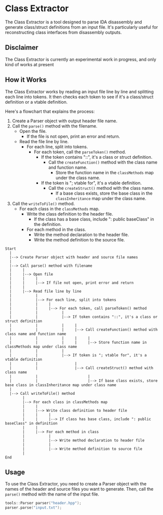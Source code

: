 Class Extractor
===============

The Class Extractor is a tool designed to parse IDA disassembly and generate class/struct definitions from an input file. It's particularly useful for reconstructing class interfaces from disassembly outputs.

Disclaimer
----------

The Class Extractor is currently an experimental work in progress, and only kind of works at present

How it Works
------------

The Class Extractor works by reading an input file line by line and splitting each line into tokens. It then checks each token to see if it's a class/struct definition or a vtable definition.

Here's a flowchart that explains the process:

1. Create a Parser object with output header file name.
2. Call the `parse()` method with the filename.
    - Open the file.
        - If the file is not open, print an error and return.
    - Read the file line by line.
        - For each line, split into tokens.
            - For each token, call the `parseToken()` method.
                - If the token contains "::", it's a class or struct definition.
                    - Call the `createFunction()` method with the class name and function name.
                        - Store the function name in the `classMethods` map under the class name.
                - If the token is "; vtable for", it's a vtable definition.
                    - Call the `createStruct()` method with the class name.
                        - If a base class exists, store the base class in the `classInheritance` map under the class name.
3. Call the `writeToFile()` method.
    - For each class in the `classMethods` map.
        - Write the class definition to the header file.
            - If the class has a base class, include ": public baseClass" in the definition.
        - For each method in the class.
            - Write the method declaration to the header file.
            - Write the method definition to the source file.

```
Start
  |
  |--> Create Parser object with header and source file names
  |
  |--> Call parse() method with filename
  |     |
  |     |--> Open file
  |     |     |
  |     |     |--> If file not open, print error and return
  |     |
  |     |--> Read file line by line
  |           |
  |           |--> For each line, split into tokens
  |           |     |
  |           |     |--> For each token, call parseToken() method
  |           |           |
  |           |           |--> If token contains "::", it's a class or struct definition
  |           |           |     |
  |           |           |     |--> Call createFunction() method with class name and function name
  |           |           |     |     |
  |           |           |     |     |--> Store function name in classMethods map under class name
  |           |           |
  |           |           |--> If token is "; vtable for", it's a vtable definition
  |           |                 |
  |           |                 |--> Call createStruct() method with class name
  |           |                       |
  |           |                       |--> If base class exists, store base class in classInheritance map under class name
  |
  |--> Call writeToFile() method
        |
        |--> For each class in classMethods map
        |     |
        |     |--> Write class definition to header file
        |     |     |
        |     |     |--> If class has base class, include ": public baseClass" in definition
        |     |
        |     |--> For each method in class
        |           |
        |           |--> Write method declaration to header file
        |           |
        |           |--> Write method definition to source file
        |
End
```

Usage
-----

To use the Class Extractor, you need to create a Parser object with the names of the header and source files you want to generate. Then, call the `parse()` method with the name of the input file.

```cpp
tools::Parser parser("header.hpp");
parser.parse("input.txt");
```